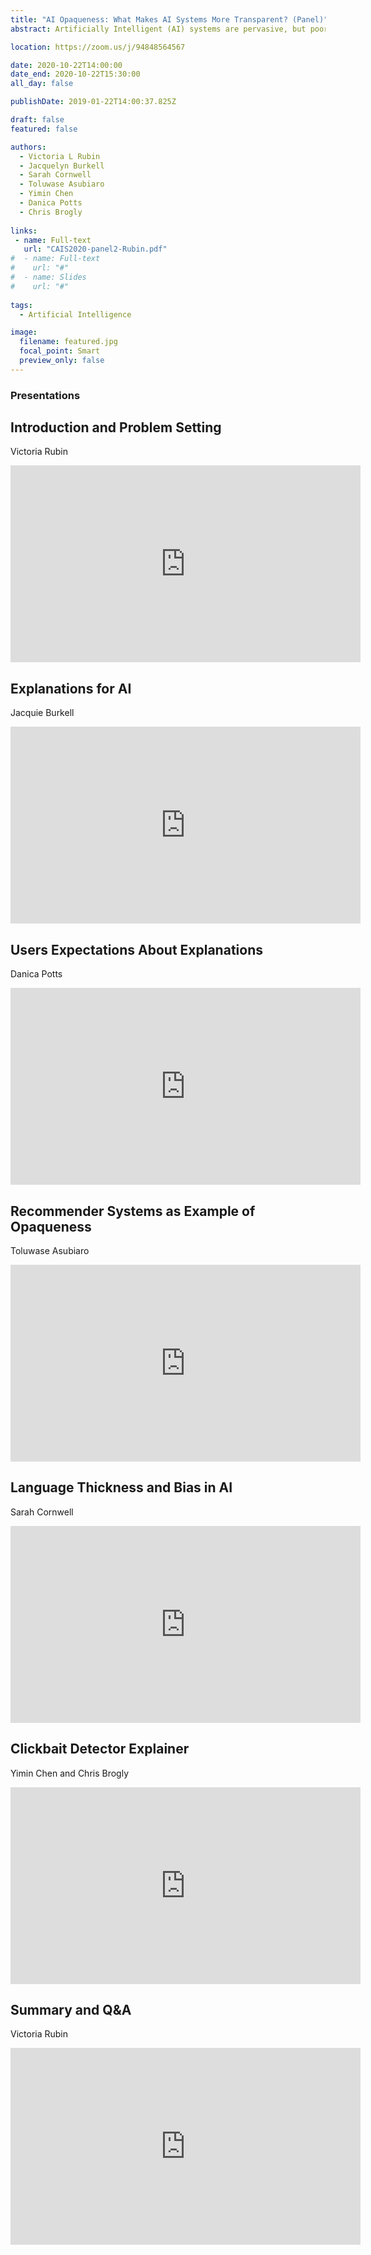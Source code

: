 ```yaml
---
title: "AI Opaqueness: What Makes AI Systems More Transparent? (Panel)"
abstract: Artificially Intelligent (AI) systems are pervasive, but poorly understood by their users and, at times, developers. It is often unclear how and why certain algorithms make choices, predictions, or conclusions. What does AI transparency mean? What explanations do AI system users desire? This panel discusses AI opaqueness with examples in applied context such as natural   language processing, people categorization, judicial decision explanations, and system recommendations. We offer insights from interviews with AI system users about their perceptions and developers’ lessons learned. What steps should be taken towards AI transparency and accountability for its decisions?

location: https://zoom.us/j/94848564567

date: 2020-10-22T14:00:00
date_end: 2020-10-22T15:30:00
all_day: false

publishDate: 2019-01-22T14:00:37.825Z   

draft: false
featured: false

authors:
  - Victoria L Rubin
  - Jacquelyn Burkell
  - Sarah Cornwell
  - Toluwase Asubiaro
  - Yimin Chen
  - Danica Potts
  - Chris Brogly
  
links:
 - name: Full-text
   url: "CAIS2020-panel2-Rubin.pdf"
#  - name: Full-text
#    url: "#"
#  - name: Slides
#    url: "#"
  
tags:
  - Artificial Intelligence

image:
  filename: featured.jpg
  focal_point: Smart
  preview_only: false
---
```


### Presentations

## Introduction and Problem Setting
Victoria Rubin
<iframe width="560" height="315" src="https://www.youtube.com/embed/ZxQrKJU8qio" frameborder="0" allow="accelerometer; autoplay; clipboard-write; encrypted-media; gyroscope; picture-in-picture" allowfullscreen></iframe>

## Explanations for AI
Jacquie Burkell
<iframe width="560" height="315" src="https://www.youtube.com/embed/AoYoYLNCuu8" frameborder="0" allow="accelerometer; autoplay; clipboard-write; encrypted-media; gyroscope; picture-in-picture" allowfullscreen></iframe>

## Users Expectations About Explanations
Danica Potts
<iframe width="560" height="315" src="https://www.youtube.com/embed/D-8DP1dbEbI" frameborder="0" allow="accelerometer; autoplay; clipboard-write; encrypted-media; gyroscope; picture-in-picture" allowfullscreen></iframe>

## Recommender Systems as Example of Opaqueness
Toluwase Asubiaro
<iframe width="560" height="315" src="https://www.youtube.com/embed/8LV3p1K09ho" frameborder="0" allow="accelerometer; autoplay; clipboard-write; encrypted-media; gyroscope; picture-in-picture" allowfullscreen></iframe>

## Language Thickness and Bias in AI
Sarah Cornwell
<iframe width="560" height="315" src="https://www.youtube.com/embed/vz-g2pm3tFk" frameborder="0" allow="accelerometer; autoplay; clipboard-write; encrypted-media; gyroscope; picture-in-picture" allowfullscreen></iframe>

## Clickbait Detector Explainer
Yimin Chen and Chris Brogly
<iframe width="560" height="315" src="https://www.youtube.com/embed/CH8Q5qVZtE8" frameborder="0" allow="accelerometer; autoplay; clipboard-write; encrypted-media; gyroscope; picture-in-picture" allowfullscreen></iframe>

## Summary and Q&A
Victoria Rubin
<iframe width="560" height="315" src="https://www.youtube.com/embed/pFY9lNR02-I" frameborder="0" allow="accelerometer; autoplay; clipboard-write; encrypted-media; gyroscope; picture-in-picture" allowfullscreen></iframe>
